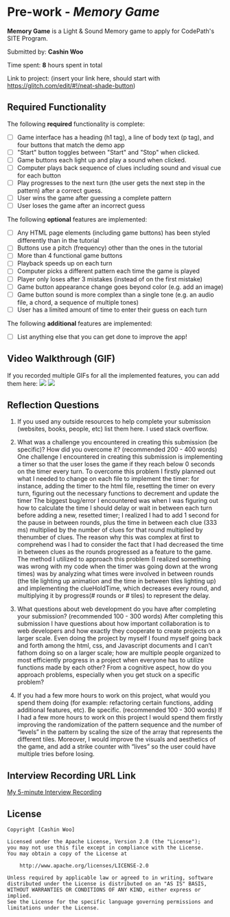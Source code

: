 # Pre-work - *Memory Game*

**Memory Game** is a Light & Sound Memory game to apply for CodePath's SITE Program. 

Submitted by: **Cashin Woo**

Time spent: **8** hours spent in total

Link to project: (insert your link here, should start with https://glitch.com/edit/#!/neat-shade-button)

## Required Functionality

The following **required** functionality is complete:

* [ ] Game interface has a heading (h1 tag), a line of body text (p tag), and four buttons that match the demo app
* [ ] "Start" button toggles between "Start" and "Stop" when clicked. 
* [ ] Game buttons each light up and play a sound when clicked. 
* [ ] Computer plays back sequence of clues including sound and visual cue for each button
* [ ] Play progresses to the next turn (the user gets the next step in the pattern) after a correct guess. 
* [ ] User wins the game after guessing a complete pattern
* [ ] User loses the game after an incorrect guess

The following **optional** features are implemented:

* [ ] Any HTML page elements (including game buttons) has been styled differently than in the tutorial
* [ ] Buttons use a pitch (frequency) other than the ones in the tutorial
* [ ] More than 4 functional game buttons
* [ ] Playback speeds up on each turn
* [ ] Computer picks a different pattern each time the game is played
* [ ] Player only loses after 3 mistakes (instead of on the first mistake)
* [ ] Game button appearance change goes beyond color (e.g. add an image)
* [ ] Game button sound is more complex than a single tone (e.g. an audio file, a chord, a sequence of multiple tones)
* [ ] User has a limited amount of time to enter their guess on each turn

The following **additional** features are implemented:

- [ ] List anything else that you can get done to improve the app!

## Video Walkthrough (GIF)

If you recorded multiple GIFs for all the implemented features, you can add them here:
![](https://gfycat.com/smugabsolutearabianwildcat.gif)
![](https://media.giphy.com/media/4eHYAoHNmrlUdTU95U/giphy.gif)



## Reflection Questions
1. If you used any outside resources to help complete your submission (websites, books, people, etc) list them here. 
I used stack overflow. 

2. What was a challenge you encountered in creating this submission (be specific)? How did you overcome it? (recommended 200 - 400 words) 
One challenge I encountered in creating this submission is implementing a timer so that the user loses the game if they reach below 0 seconds on the timer every turn. To overcome this problem I firstly planned out what I needed to change on each file to implement the timer: for instance, adding the timer to the html file, resetting the timer on every turn, figuring out the necessary functions to decrement and update the timer The biggest bug/error I encountered was when I was figuring out how to calculate the time I should delay or wait in between each turn before adding a new, resetted timer; I realized I had to add 1 second for the pause in between rounds, plus the time in between each clue (333 ms) multiplied by the number of clues for that round multiplied by thenumber of clues. The reason why this was complex at first to comprehend was I had to consider the fact that I had decreased the time in between clues as the rounds progressed as a feature to the game. The method I utilized to approach this problem (I realized something was wrong with my code when the timer was going down at the wrong times) was by analyzing what times were involved in between rounds (the tile lighting up animation and the time in between tiles lighting up) and implementing the clueHoldTime, which decreases every round, and multiplying it by progress(# rounds or # tiles) to represent the delay. 

3. What questions about web development do you have after completing your submission? (recommended 100 - 300 words) 
After completing this submission I have questions about how important collaboration is to web developers and how exactly they cooperate to create projects on a larger scale. Even doing the project by myself I found myself going back and forth among the html, css, and Javascript documents and I can’t fathom doing so on a larger scale; how are multiple people organized to most efficiently progress in a project when everyone has to utilize functions made by each other? From a cognitive aspect, how do you approach problems, especially when you get stuck on a specific problem? 

4. If you had a few more hours to work on this project, what would you spend them doing (for example: refactoring certain functions, adding additional features, etc). Be specific. (recommended 100 - 300 words) 
If I had a few more hours to work on this project I would spend them firstly improving the randomization of the pattern sequence and the number of “levels” in the pattern by scaling the size of the array that represents the different tiles. Moreover, I would improve the visuals and aesthetics of the game, and add a strike counter with “lives” so the user could have multiple tries before losing. 



## Interview Recording URL Link

[My 5-minute Interview Recording](https://www.loom.com/share/61c53ea5d6254ca396ef2821a0716767)


## License

    Copyright [Cashin Woo]

    Licensed under the Apache License, Version 2.0 (the "License");
    you may not use this file except in compliance with the License.
    You may obtain a copy of the License at

        http://www.apache.org/licenses/LICENSE-2.0

    Unless required by applicable law or agreed to in writing, software
    distributed under the License is distributed on an "AS IS" BASIS,
    WITHOUT WARRANTIES OR CONDITIONS OF ANY KIND, either express or implied.
    See the License for the specific language governing permissions and
    limitations under the License.
